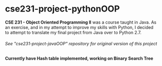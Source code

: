 # cse231-project-pythonOOP

**CSE 231 - Object Oriented Programming II** was a course taught in Java. As an exercise, and in my attempt to improve my skills with Python, I decided to attempt to translate my final project from Java over to Python 2.7.
###### _See "cse231-project-javaOOP" repository for original version of this project_

****Currently have Hash table implemented, working on Binary Search Tree****
